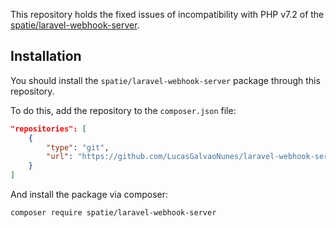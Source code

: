 This repository holds the fixed issues of incompatibility with PHP v7.2 of the [spatie/laravel-webhook-server](https://github.com/spatie/laravel-webhook-server).

## Installation

You should install the `spatie/laravel-webhook-server` package through this repository.

To do this, add the repository to the `composer.json` file:
```json
"repositories": [
    {
        "type": "git",
        "url": "https://github.com/LucasGalvaoNunes/laravel-webhook-server.git"
    }
]
```

And install the package via composer:
```bash
composer require spatie/laravel-webhook-server
```
